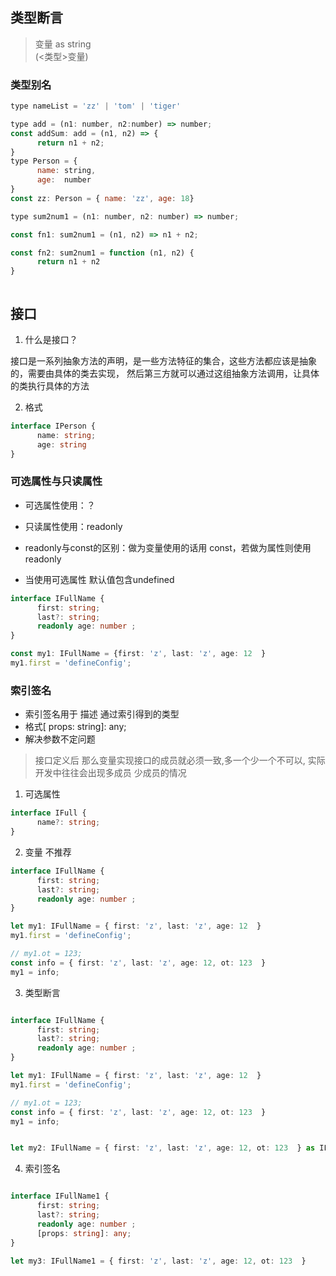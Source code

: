 
## 类型断言
> 变量 as string  
>  (<类型>变量)
### 类型别名




```javascript
type nameList = 'zz' | 'tom' | 'tiger'

type add = (n1: number, n2:number) => number;
const addSum: add = (n1, n2) => {
      return n1 + n2;
}
type Person = {
      name: string,
      age:  number
}
const zz: Person = { name: 'zz', age: 18}

type sum2num1 = (n1: number, n2: number) => number;

const fn1: sum2num1 = (n1, n2) => n1 + n2;

const fn2: sum2num1 = function (n1, n2) {
      return n1 + n2
}



```

## 接口

1. 什么是接口？

接口是一系列抽象方法的声明，是一些方法特征的集合，这些方法都应该是抽象的，需要由具体的类去实现， 然后第三方就可以通过这组抽象方法调用，让具体的类执行具体的方法


2. 格式

```typescript
interface IPerson {
      name: string;
      age: string
}
```

### 可选属性与只读属性

- 可选属性使用：？

- 只读属性使用：readonly

- readonly与const的区别：做为变量使用的话用 const，若做为属性则使用readonly
- 当使用可选属性 默认值包含undefined


```typescript
interface IFullName {
      first: string;
      last?: string;
      readonly age: number ;
}

const my1: IFullName = {first: 'z', last: 'z', age: 12  }
my1.first = 'defineConfig'; 
```

### 索引签名

- 索引签名用于 描述 通过索引得到的类型
- 格式[ props: string]: any;
- 解决参数不定问题
> 接口定义后  那么变量实现接口的成员就必须一致,多一个少一个不可以, 实际开发中往往会出现多成员 少成员的情况

1. 可选属性 
   
```typescript
interface IFull {
      name?: string;
}
```

2. 变量 不推荐
   
```typescript
interface IFullName {
      first: string;
      last?: string;
      readonly age: number ;
}

let my1: IFullName = { first: 'z', last: 'z', age: 12  }
my1.first = 'defineConfig';

// my1.ot = 123;
const info = { first: 'z', last: 'z', age: 12, ot: 123  }
my1 = info;
   ```

3. 类型断言
```typescript

interface IFullName {
      first: string;
      last?: string;
      readonly age: number ;
}

let my1: IFullName = { first: 'z', last: 'z', age: 12  }
my1.first = 'defineConfig';

// my1.ot = 123;
const info = { first: 'z', last: 'z', age: 12, ot: 123  }
my1 = info;


let my2: IFullName = { first: 'z', last: 'z', age: 12, ot: 123  } as IFullName
```

4. 索引签名

```typescript

interface IFullName1 {
      first: string;
      last?: string;
      readonly age: number ;
      [props: string]: any;
}

let my3: IFullName1 = { first: 'z', last: 'z', age: 12, ot: 123  }
```